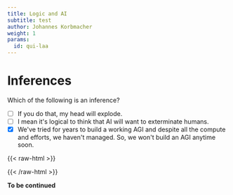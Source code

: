 ```yaml
---
title: Logic and AI
subtitle: test
author: Johannes Korbmacher
weight: 1
params: 
  id: qui-laa
---
```


# Inferences

Which of the following is an inference?

- [ ] If you do that, my head will explode.
- [ ] I mean it's logical to think that AI will want to exterminate humans.
- [x] We've tried for years to build a working AGI and despite all the compute
and efforts, we haven't managed. So, we won't build an AGI anytime soon.

{{< raw-html >}}
</div>
{{< /raw-html >}}

**To be continued**
